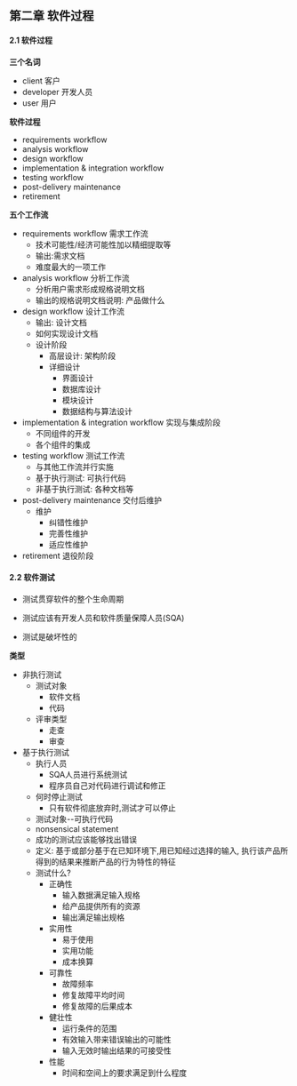 ## 第二章 软件过程

#### 2.1 软件过程

**三个名词**

- client 客户
- developer 开发人员
- user 用户

**软件过程**

- requirements workflow
- analysis workflow
- design workflow
- implementation & integration workflow
- testing workflow
- post-delivery maintenance
- retirement

**五个工作流**

- requirements workflow 需求工作流
  - 技术可能性/经济可能性加以精细提取等
  - 输出:需求文档
  - 难度最大的一项工作
- analysis workflow 分析工作流
  - 分析用户需求形成规格说明文档
  - 输出的规格说明文档说明: 产品做什么
- design workflow 设计工作流
  - 输出: 设计文档
  - 如何实现设计文档
  - 设计阶段
    - 高层设计: 架构阶段
    - 详细设计
      - 界面设计
      - 数据库设计
      - 模块设计
      - 数据结构与算法设计
- implementation & integration workflow 实现与集成阶段
  - 不同组件的开发
  - 各个组件的集成
- testing workflow 测试工作流
  - 与其他工作流并行实施
  - 基于执行测试: 可执行代码
  - 非基于执行测试: 各种文档等
- post-delivery maintenance 交付后维护
  - 维护
    - 纠错性维护
    - 完善性维护
    - 适应性维护
- retirement 退役阶段

#### 2.2 软件测试

- 测试贯穿软件的整个生命周期

- 测试应该有开发人员和软件质量保障人员(SQA)
- 测试是破坏性的

**类型**

- 非执行测试
  - 测试对象
    - 软件文档
    - 代码
  - 评审类型
    - 走查
    - 审查
- 基于执行测试
  - 执行人员
    - SQA人员进行系统测试
    - 程序员自己对代码进行调试和修正
  - 何时停止测试
    - 只有软件彻底放弃时,测试才可以停止
  - 测试对象--可执行代码
  - nonsensical statement
  - 成功的测试应该能够找出错误
  - 定义: 基于或部分基于在已知环境下,用已知经过选择的输入, 执行该产品所得到的结果来推断产品的行为特性的特征
  - 测试什么?
    - 正确性
      - 输入数据满足输入规格
      - 给产品提供所有的资源
      - 输出满足输出规格
    - 实用性
      - 易于使用
      - 实用功能
      - 成本换算
    - 可靠性
      - 故障频率
      - 修复故障平均时间
      - 修复故障的后果成本
    - 健壮性
      - 运行条件的范围
      - 有效输入带来错误输出的可能性
      - 输入无效时输出结果的可接受性
    - 性能
      - 时间和空间上的要求满足到什么程度



















